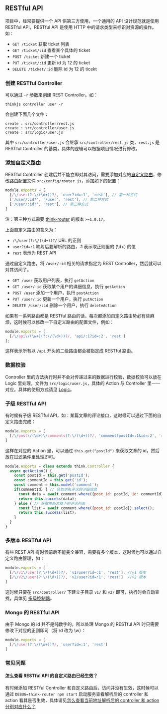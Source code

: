 ## RESTful API

项目中，经常要提供一个 API 供第三方使用，一个通用的 API 设计规范就是使用 RESTful API，RESTful API 是使用 HTTP 中的请求类型来标识对资源的操作。如：

* `GET /ticket`  获取 ticket 列表
* `GET /ticket/:id` 查看某个具体的 ticket
* `POST /ticket`  新建一个 ticket
* `PUT /ticket/:id` 更新 id 为 12 的 ticket
* `DELETE /ticket/:id` 删除 id 为 12 的 ticekt

### 创建 RESTful Controller

可以通过 `-r` 参数来创建 REST Controller。如：

```
thinkjs controller user -r
```
会创建下面几个文件：
```
create : src/controller/rest.js
create : src/controller/user.js
create : src/logic/user.js
```

其中 `src/controller/user.js` 会继承 `src/controller/rest.js` 类，`rest.js` 是 RESTful Controller 的基类，具体的逻辑可以根据项目情况进行修改。

### 添加自定义路由

RESTful Controller 创建后并不能立即对其访问，需要添加对应的[自定义路由](/doc/3.0/router.html)，修改路由配置文件 `src/config/router.js`，添加如下的配置：

```js
module.exports = [
  [/\/user(?:\/(\d+))?/, 'user?id=:1', 'rest'], // 第一种方式
  ['/user/:id?', '/user', 'rest'], // 第二种方式
  ['/user/:id?', 'rest'], // 第三种方式
]
```
注：第三种方式需要 [think-router](https://github.com/thinkjs/think-router) 的版本 `>=1.0.17`。

上面自定义路由的含义为：

* `/\/user(?:\/(\d+))?/` URL 的正则
* `user?id=:1` 映射后要解析的路由，:1 表示取正则里的 (\d+) 的值
* `rest` 表示为 REST API

通过自定义路由，将 `/user/:id` 相关的请求指定为 REST Controller，然后就可以对其访问了。



* `GET /user` 获取用户列表，执行 `getAction`
* `GET /user/:id` 获取某个用户的详细信息，执行 `getAction`
* `POST /user` 添加一个用户，执行 `postAction`
* `PUT /user/:id` 更新一个用户，执行 `putAction`
* `DELETE /user/:id` 删除一个用户，执行 `deleteAction`

如果有一系列路由都是 RESTful 路由的话，每次都添加自定义路由势必有些麻烦，这时候可以修改一下自定义路由的配置文件，例如：

```js
module.exports = [
  [/\/api\/(\w+)(?:\/(\d+))?/, 'api/:1?id=:2', 'rest']
];
```
这样表示所有以 `/api` 开头的二级路由都会被指定成 RESTful 路由。

### 数据校验

Controller 里的方法执行时并不会对传递过来的数据进行校验，数据校验可以放在 Logic 里处理，文件为 `src/logic/user.js`，具体的 Action 与 Controller 里一一对应。具体的使用方式请见 [Logic](/doc/3.0/logic.html)。

### 子级 RESTful API

有时候有子级 RESTful API，如：某篇文章的评论接口，这时候可以通过下面的自定义路由完成：

```js
module.exports = [
  [/\/post\/(\d+)\/comments(?:\/(\d+))?/, 'comment?postId=:1&id=:2', 'rest']
]
```

这样在对应的 Action 里，可以通过 `this.get("postId")` 来获取文章的 id，然后放在过滤条件里处理即可。

```js
module.exports = class extends think.Controller {
  async getAction() {
    const postId = this.get('postId');
    const commentId = this.get('id');
    const comment = this.model('comment');
    if(commentId) { // 获取单条评论的详细信息
      const data = await comment.where({post_id: postId, id: commentId}).find();
      return this.success(data);
    } else { // 获取单条文章下的评论列表
      const list = await comment.where({post_id: postId}).select();
      return this.success(list);
    }
  }
}
```

### 多版本 RESTful API

有些 REST API 有时候前后不能完全兼容，需要有多个版本，这时候也可以通过自定义路由管理，如：

```js
module.exports = [
  [/\/v1\/user(?:\/(\d+))?/, 'v1/user?id=:1', 'rest'], //v1 版本
  [/\/v2\/user(?:\/(\d+))?/, 'v2/user?id=:1', 'rest']  //v2 版本
]
```

这时候只要在 `src/controller/` 下建立子目录 `v1/` 和 `v2/` 即可，执行时会自动查找，具体见 [多级控制器](/doc/3.0/controller.html#toc-04e)。

### Mongo 的 RESTful API

由于 Mongo 的 id 并不是纯数字的，所以处理 Mongo 的 RESTful API 时只需要修改下对应的正则即可（将 \d 改为 \w）：

```js
module.exports = [
  [/\/user(?:\/(\w+))?/, 'user?id=:1', 'rest']
]
```

### 常见问题

#### 怎么查看 RESTful API 的自定义路由已经生效？

有时候添加 RESTful Controller 和自定义路由后，访问并没有生效，这时候可以通过 `DEBUG=think-router npm start` 启动服务查看解析后的 controller 和 action 看其是否生效，具体请见[怎么查看当前地址解析后的 controller 和 action 分别对应什么？](/doc/3.0/router.html#toc-54f)
